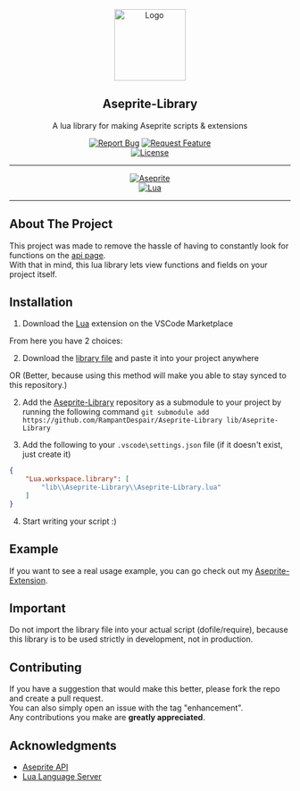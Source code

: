 <!-- PROJECT LOGO -->
<div align="center">
  <img src="https://avatars.githubusercontent.com/u/3853896" alt="Logo" width="128" height="128">
  <h2>Aseprite-Library</h3>
  <p>A lua library for making Aseprite scripts & extensions</p>
  <div>
    <a href="https://github.com/RampantDespair/Aseprite-Library/issues"><img alt="Report Bug" src="https://img.shields.io/badge/Report%20Bug-red"></a>
    <a href="https://github.com/RampantDespair/Aseprite-Library/issues"><img alt="Request Feature" src="https://img.shields.io/badge/Request%20Feature-green"></a>
  </div>
  <a href="https://github.com/RampantDespair/Aseprite-Library?tab=GPL-2.0-1-ov-file">
    <img alt="License" src="https://img.shields.io/github/license/RampantDespair/Aseprite-Library">
  </a>
</div>

<!-- PROJECT SHIELDS -->
<hr>
<div align="center">
  <a href="https://www.aseprite.org/"><img alt="Aseprite" src="https://img.shields.io/badge/Aseprite-gray?logo=aseprite"></a>
</div>
<div align="center">
  <a href="https://www.lua.org/"><img alt="Lua" src="https://img.shields.io/badge/v5.4.6-blue?logo=lua&label=Lua&labelColor=gray"></a>
</div>
<hr>

<!-- ABOUT THE PROJECT -->
## About The Project

This project was made to remove the hassle of having to constantly look for functions on the [api page](https://www.aseprite.org/api).
<br>
With that in mind, this lua library lets view functions and fields on your project itself.

<!-- INSTALLATION -->
## Installation

1.  Download the [Lua](https://marketplace.visualstudio.com/items?itemName=sumneko.lua) extension on the VSCode Marketplace

From here you have 2 choices:

2.  Download the [library file](https://github.com/RampantDespair/Aseprite-Library/blob/main/Aseprite-Library.lua) and paste it into your project anywhere

OR (Better, because using this method will make you able to stay synced to this repository.)

2.  Add the [Aseprite-Library](https://github.com/RampantDespair/Aseprite-Library) repository as a submodule to your project by running the following command `git submodule add https://github.com/RampantDespair/Aseprite-Library lib/Aseprite-Library`

3.  Add the following to your `.vscode\settings.json` file (if it doesn't exist, just create it)
```json
{
    "Lua.workspace.library": [
        "lib\\Aseprite-Library\\Aseprite-Library.lua"
    ]
}
```
4.  Start writing your script :)

<!-- EXAMPLE -->
## Example

If you want to see a real usage example, you can go check out my [Aseprite-Extension](https://github.com/RampantDespair/Aseprite-Extension).

<!-- IMPORTANT -->
## Important

Do not import the library file into your actual script (dofile/require), because this library is to be used strictly in development, not in production.

<!-- CONTRIBUTING -->
## Contributing

If you have a suggestion that would make this better, please fork the repo and create a pull request.
<br>
You can also simply open an issue with the tag "enhancement".
<br>
Any contributions you make are **greatly appreciated**.

<!-- ACKNOWLEDGMENTS -->
## Acknowledgments

*   [Aseprite API](https://www.aseprite.org/api)
*   [Lua Language Server](https://luals.github.io/)

